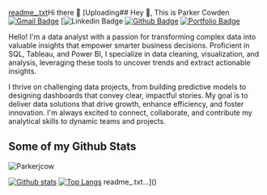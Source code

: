 [readme_.txt](https://github.com/user-attachments/files/17693091/readme_.txt)Hi there 👋
[Uploading## Hey 👋, This is Parker Cowden
[![Gmail Badge](https://img.shields.io/badge/-parkerjcowden@gmail.com-c14438?style=flat&logo=Gmail&logoColor=white&link=mailto:parkerjcowden@gmail.com)](mailto:parkerjcowden@gmail.com) 
[![Linkedin Badge](https://img.shields.io/badge/-https://www.linkedin.com/in/parkerjcowden1337/-0072b1?style=flat&logo=Linkedin&logoColor=white&link=https://www.linkedin.com/in/https://www.linkedin.com/in/) [![Github Badge](https://img.shields.io/badge/-Parkerjcow-grey?style=flat&logo=github&logoColor=white&link=https://github.com/Parkerjcow/)](https://www.github.com/Parkerjcow/) [![Portfolio Badge](https://img.shields.io/badge/portfolio-web-blue?style=flat&link=https://github.com/Parkerjcow/)](https://github.com/Parkerjcow/) <p align='left'>Hello! I'm a data analyst with a passion for transforming complex data into valuable insights that empower smarter business decisions. Proficient in SQL, Tableau, and Power BI, I specialize in data cleaning, visualization, and analysis, leveraging these tools to uncover trends and extract actionable insights.

I thrive on challenging data projects, from building predictive models to designing dashboards that convey clear, impactful stories. My goal is to deliver data solutions that drive growth, enhance efficiency, and foster innovation. I'm always excited to connect, collaborate, and contribute my analytical skills to dynamic teams and projects.</p>
## Some of my Github Stats
<p align=left> <img src=https://komarev.com/ghpvc/?username=Parkerjcow alt=Parkerjcow /> </p>

[![Github stats](https://github-readme-stats.vercel.app/api?username=Parkerjcow&show_icons=true&include_all_commits=true)](https://github.com/Parkerjcow/github-readme-stats)
[![Top Langs](https://github-readme-stats.vercel.app/api/top-langs/?username=Parkerjcow&layout=compact)](https://github.com/Parkerjcow/github-readme-stats)
 readme_.txt…]()



<!--
**Parkerjcow/Parkerjcow** is a ✨ _special_ ✨ repository because its `README.md` (this file) appears on your GitHub profile.
[readme.txt](https://github.com/user-attachments/files/17693070/readme.txt)

Here are some ideas to get you started:

- 🔭 I’m currently working on ...
- 🌱 I’m currently learning ...
- 👯 I’m looking to collaborate on ...
- 🤔 I’m looking for help with ...
- 💬 Ask me about ...
- 📫 How to reach me: ...
- 😄 Pronouns: ...
- ⚡ Fun fact: ...
-->
